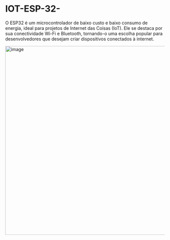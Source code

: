 # IOT-ESP-32-
O ESP32 é um microcontrolador de baixo custo e baixo consumo de energia, ideal para projetos de Internet das Coisas (IoT). Ele se destaca por sua conectividade Wi-Fi e Bluetooth, tornando-o uma escolha popular para desenvolvedores que desejam criar dispositivos conectados à internet.

<img width="847" height="598" alt="image" src="https://github.com/user-attachments/assets/e955fb9f-c2d4-46b6-98cc-8226969a0acc" />


